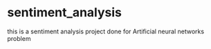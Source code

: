 # sentiment_analysis
this is a sentiment analysis project done for Artificial neural networks problem
